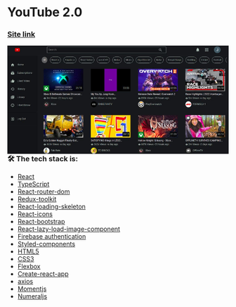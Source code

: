 # YouTube 2.0

### [Site link](https://clone-4994c.web.app)

<kbd>
  <img align="right" alt="img" src="M3LADXF.jpeg"  />
</kbd>

### 🛠 The tech stack is:

- [React](https://reactjs.org/)
- [TypeScript](https://www.typescriptlang.org/)
- [React-router-dom](https://reactrouter.com/docs/en/v6/getting-started/overview)
- [Redux-toolkit](https://redux-toolkit.js.org/)
- [React-loading-skeleton](https://github.com/dvtng/react-loading-skeleton)
- [React-icons](https://react-icons.github.io/react-icons/)
- [React-bootstrap](https://react-bootstrap.github.io/)
- [React-lazy-load-image-component](https://github.com/Aljullu/react-lazy-load-image-component)
- [Firebase authentication](https://firebase.google.com/)
- [Styled-components](https://styled-components.com/)
- [HTML5](https://en.wikipedia.org/wiki/HTML5)
- [CSS3](https://en.wikipedia.org/wiki/Cascading_Style_Sheets)
- [Flexbox](https://en.wikipedia.org/wiki/CSS_Flexible_Box_Layout)
- [Create-react-app](https://create-react-app.dev/docs/getting-started/)
- [axios](https://github.com/axios/axios)
- [Momentjs](https://momentjs.com/)
- [Numeraljs](http://numeraljs.com/)

